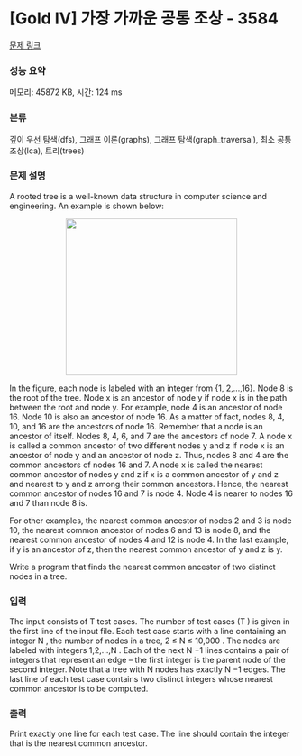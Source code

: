 # [Gold IV] 가장 가까운 공통 조상 - 3584 

[문제 링크](https://www.acmicpc.net/problem/3584) 

### 성능 요약

메모리: 45872 KB, 시간: 124 ms

### 분류

깊이 우선 탐색(dfs), 그래프 이론(graphs), 그래프 탐색(graph_traversal), 최소 공통 조상(lca), 트리(trees)

### 문제 설명

<p>A rooted tree is a well-known data structure in computer science and engineering. An example is shown below:</p>

<p style="text-align: center;"><img alt="" src="https://www.acmicpc.net/upload/images3/nca.png" style="height:278px; width:304px"></p>

<p>In the figure, each node is labeled with an integer from {1, 2,…,16}. Node 8 is the root of the tree. Node x is an ancestor of node y if node x is in the path between the root and node y. For example, node 4 is an ancestor of node 16. Node 10 is also an ancestor of node 16. As a matter of fact, nodes 8, 4, 10, and 16 are the ancestors of node 16. Remember that a node is an ancestor of itself. Nodes 8, 4, 6, and 7 are the ancestors of node 7. A node x is called a common ancestor of two different nodes y and z if node x is an ancestor of node y and an ancestor of node z. Thus, nodes 8 and 4 are the common ancestors of nodes 16 and 7. A node x is called the nearest common ancestor of nodes y and z if x is a common ancestor of y and z and nearest to y and z among their common ancestors. Hence, the nearest common ancestor of nodes 16 and 7 is node 4. Node 4 is nearer to nodes 16 and 7 than node 8 is.</p>

<p>For other examples, the nearest common ancestor of nodes 2 and 3 is node 10, the nearest common ancestor of nodes 6 and 13 is node 8, and the nearest common ancestor of nodes 4 and 12 is node 4. In the last example, if y is an ancestor of z, then the nearest common ancestor of y and z is y.</p>

<p>Write a program that finds the nearest common ancestor of two distinct nodes in a tree.</p>

### 입력 

 <p>The input consists of T test cases. The number of test cases (T ) is given in the first line of the input file. Each test case starts with a line containing an integer N , the number of nodes in a tree, 2 ≤ N ≤ 10,000 . The nodes are labeled with integers 1,2,...,N . Each of the next N −1 lines contains a pair of integers that represent an edge – the first integer is the parent node of the second integer. Note that a tree with N nodes has exactly N −1 edges. The last line of each test case contains two distinct integers whose nearest common ancestor is to be computed.</p>

### 출력 

 <p>Print exactly one line for each test case. The line should contain the integer that is the nearest common ancestor.</p>

